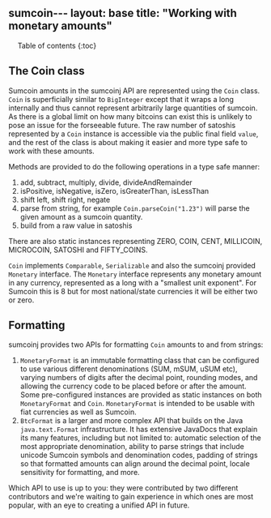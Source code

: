 sumcoin---
layout: base
title: "Working with monetary amounts"
---

<div markdown="1" id="toc" class="toc"><div markdown="1">

* Table of contents
{:toc}

</div></div>

<div markdown="1" class="toccontent">

## The Coin class

Sumcoin amounts in the sumcoinj API are represented using the `Coin` class. `Coin` is superficially similar to `BigInteger` except that it wraps a long internally and thus cannot represent arbitrarily large quantities of sumcoin. As there is a global limit on how many bitcoins can exist this is unlikely to pose an issue for the forseeable future. The raw number of satoshis represented by a `Coin` instance is accessible via the public final field `value`, and the rest of the class is about making it easier and more type safe to work with these amounts.

Methods are provided to do the following operations in a type safe manner:

1. add, subtract, multiply, divide, divideAndRemainder
2. isPositive, isNegative, isZero, isGreaterThan, isLessThan
3. shift left, shift right, negate
4. parse from string, for example `Coin.parseCoin("1.23")` will parse the given amount as a sumcoin quantity.
5. build from a raw value in satoshis

There are also static instances representing ZERO, COIN, CENT, MILLICOIN, MICROCOIN, SATOSHI and FIFTY_COINS.

`Coin` implements `Comparable`, `Serializable` and also the sumcoinj provided `Monetary` interface. The `Monetary` interface represents any monetary amount in any currency, represented as a long with a "smallest unit exponent". For Sumcoin this is 8 but for most national/state currencies it will be either two or zero.

## Formatting

sumcoinj provides two APIs for formatting `Coin` amounts to and from strings:

1. `MonetaryFormat` is an immutable formatting class that can be configured to use various different denominations (SUM, mSUM, uSUM etc), varying numbers of digits after the decimal point, rounding modes, and allowing the currency code to be placed before or after the amount. Some pre-configured instances are provided as static instances on both `MonetaryFormat` and `Coin`. `MonetaryFormat` is intended to be usable with fiat currencies as well as Sumcoin.
2. `BtcFormat` is a larger and more complex API that builds on the Java `java.text.Format` infrastructure. It has extensive JavaDocs that explain its many features, including but not limited to: automatic selection of the most appropriate denomination, ability to parse strings that include unicode Sumcoin symbols and denomination codes, padding of strings so that formatted amounts can align around the decimal point, locale sensitivity for formatting, and more.

Which API to use is up to you: they were contributed by two different contributors and we're waiting to gain experience in which ones are most popular, with an eye to creating a unified API in future.

</div>
